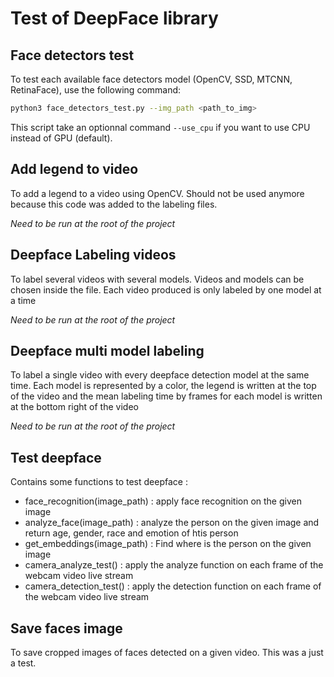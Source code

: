 # Test of DeepFace library

## Face detectors test

To test each available face detectors model (OpenCV, SSD, MTCNN, RetinaFace), use the following command:

```bash
python3 face_detectors_test.py --img_path <path_to_img>
```

This script take an optionnal command `--use_cpu` if you want to use CPU instead of GPU (default).

## Add legend to video

To add a legend to a video using OpenCV. Should not be used anymore because this code was added to the labeling files.

*Need to be run at the root of the project*

## Deepface Labeling videos

To label several videos with several models. Videos and models can be chosen inside the file. Each video produced is only labeled by one model at a time

 *Need to be run at the root of the project*

## Deepface multi model labeling

To label a single video with every deepface detection model at the same time. Each model is represented by a color, the legend is written at the top of the video and the mean labeling time by frames for each model is written at the bottom right of the video

 *Need to be run at the root of the project*

## Test deepface

Contains some functions to test deepface :

- face_recognition(image_path) : apply face recognition on the given image 
- analyze_face(image_path) : analyze the person on the given image and return age, gender, race and emotion of htis person
- get_embeddings(image_path) : Find where is the person on the given image
- camera_analyze_test() : apply the analyze function on each frame of the webcam video live stream
- camera_detection_test() : apply the detection function on each frame of the webcam video live stream


## Save faces image

To save cropped images of faces detected on a given video. This was a just a test.

